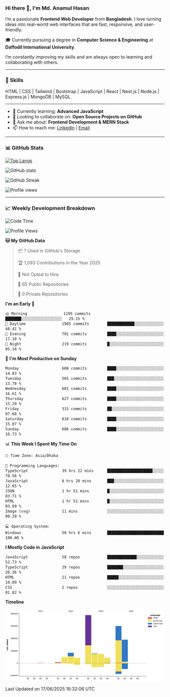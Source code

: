 ### Hi there 👋, I'm Md. Anamul Hasan

I’m a passionate **Frontend Web Developer** from **Bangladesh**. I love turning ideas into real-world web interfaces that are fast, responsive, and user-friendly.

🎓 Currently pursuing a degree in **Computer Science & Engineering** at **Daffodil International University**.

I’m constantly improving my skills and am always open to learning and collaborating with others.

---

### 🚀 Skills
HTML | CSS | Tailwind | Bootstrap | JavaScript | React | Next.js | Node.js | Express.js | MongoDB | MySQL 

---

- 🌱 Currently learning: **Advanced JavaScript**
- 👯 Looking to collaborate on: **Open Source Projects on GitHub**
- 💬 Ask me about: **Frontend Development & MERN Stack**
- 📫 How to reach me: [LinkedIn](https://www.linkedin.com/in/mdanamulhasan201) | [Email](mailto:anamulhasan3625@gmail.com)

---

### 📊 GitHub Stats

[![Top Langs](https://github-readme-stats.vercel.app/api/top-langs/?username=mdanamulhasan201&layout=compact)](https://github.com/anuraghazra/github-readme-stats)

![GitHub stats](https://github-readme-stats.vercel.app/api?username=mdanamulhasan201&show_icons=true&count_private=true&theme=tokyonight)

![GitHub Streak](https://streak-stats.demolab.com?user=mdanamulhasan201&theme=tokyonight)

![Profile views](https://gpvc.arturio.dev/mdanamulhasan201)

---

### 📈 Weekly Development Breakdown

<!--START_SECTION:waka-->
![Code Time](http://img.shields.io/badge/Code%20Time-292%20hrs%2013%20mins-blue)

![Profile Views](http://img.shields.io/badge/Profile%20Views-1-blue)

**🐱 My GitHub Data** 

> 📦 ? Used in GitHub's Storage 
 > 
> 🏆 1,093 Contributions in the Year 2025
 > 
> 🚫 Not Opted to Hire
 > 
> 📜 65 Public Repositories 
 > 
> 🔑 0 Private Repositories 
 > 
**I'm an Early 🐤** 

```text
🌞 Morning                1195 commits        ███████░░░░░░░░░░░░░░░░░░   29.15 % 
🌆 Daytime                1985 commits        ████████████░░░░░░░░░░░░░   48.41 % 
🌃 Evening                701 commits         ████░░░░░░░░░░░░░░░░░░░░░   17.10 % 
🌙 Night                  219 commits         █░░░░░░░░░░░░░░░░░░░░░░░░   05.34 % 
```
📅 **I'm Most Productive on Sunday** 

```text
Monday                   608 commits         ████░░░░░░░░░░░░░░░░░░░░░   14.83 % 
Tuesday                  565 commits         ███░░░░░░░░░░░░░░░░░░░░░░   13.78 % 
Wednesday                681 commits         ████░░░░░░░░░░░░░░░░░░░░░   16.61 % 
Thursday                 627 commits         ████░░░░░░░░░░░░░░░░░░░░░   15.29 % 
Friday                   315 commits         ██░░░░░░░░░░░░░░░░░░░░░░░   07.68 % 
Saturday                 618 commits         ████░░░░░░░░░░░░░░░░░░░░░   15.07 % 
Sunday                   686 commits         ████░░░░░░░░░░░░░░░░░░░░░   16.73 % 
```


📊 **This Week I Spent My Time On** 

```text
🕑︎ Time Zone: Asia/Dhaka

💬 Programming Languages: 
TypeScript               39 hrs 22 mins      ████████████████████░░░░░   78.56 % 
JavaScript               6 hrs 20 mins       ███░░░░░░░░░░░░░░░░░░░░░░   12.65 % 
JSON                     1 hr 51 mins        █░░░░░░░░░░░░░░░░░░░░░░░░   03.71 % 
HTML                     1 hr 51 mins        █░░░░░░░░░░░░░░░░░░░░░░░░   03.69 % 
Image (svg)              11 mins             ░░░░░░░░░░░░░░░░░░░░░░░░░   00.39 % 

💻 Operating System: 
Windows                  50 hrs 6 mins       █████████████████████████   100.00 % 
```

**I Mostly Code in JavaScript** 

```text
JavaScript               58 repos            █████████████░░░░░░░░░░░░   52.73 % 
TypeScript               29 repos            ███████░░░░░░░░░░░░░░░░░░   26.36 % 
HTML                     21 repos            █████░░░░░░░░░░░░░░░░░░░░   19.09 % 
CSS                      2 repos             ░░░░░░░░░░░░░░░░░░░░░░░░░   01.82 % 
```



**Timeline**

![Lines of Code chart](https://raw.githubusercontent.com/mdanamulhasan201/mdanamulhasan201/main/assets/bar_graph.png)


 Last Updated on 17/06/2025 16:32:06 UTC
<!--END_SECTION:waka-->
